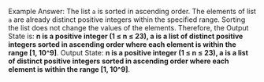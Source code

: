 Example Answer:
The list `a` is sorted in ascending order. The elements of list `a` are already distinct positive integers within the specified range. Sorting the list does not change the values of the elements. Therefore, the Output State is: **n is a positive integer (1 ≤ n ≤ 23), a is a list of distinct positive integers sorted in ascending order where each element is within the range [1, 10^9]**.
Output State: **n is a positive integer (1 ≤ n ≤ 23), a is a list of distinct positive integers sorted in ascending order where each element is within the range [1, 10^9]**.